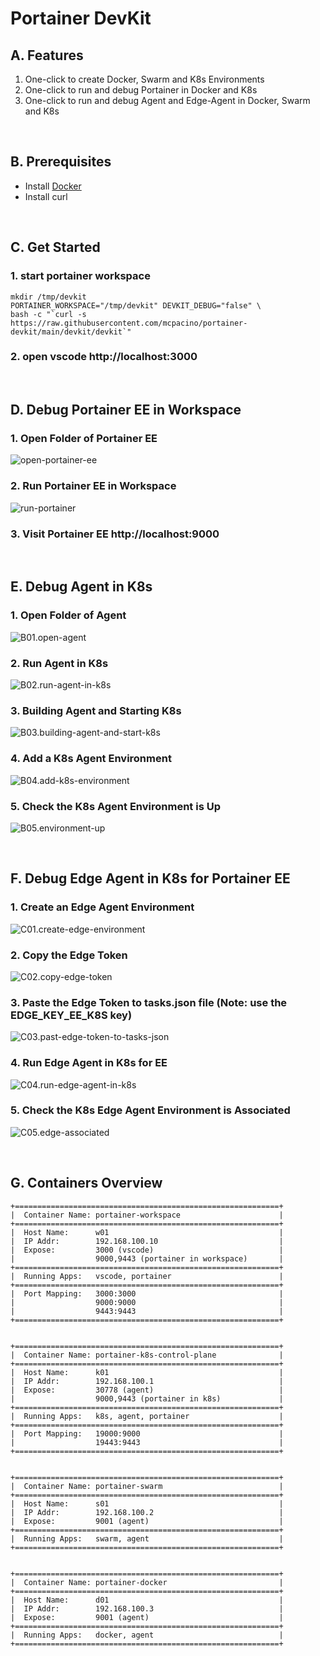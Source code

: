 # Portainer DevKit

## A. Features
1. One-click to create Docker, Swarm and K8s Environments
2. One-click to run and debug Portainer in Docker and K8s
3. One-click to run and debug Agent and Edge-Agent in Docker, Swarm and K8s

<br/>

## B. Prerequisites
* Install [Docker](https://docs.docker.com/get-docker/)
* Install curl

<br/>

## C. Get Started
### 1. start portainer workspace
```
mkdir /tmp/devkit
PORTAINER_WORKSPACE="/tmp/devkit" DEVKIT_DEBUG="false" \
bash -c "`curl -s https://raw.githubusercontent.com/mcpacino/portainer-devkit/main/devkit/devkit`"
```
### 2. open vscode http://localhost:3000

<br/>

## D. Debug Portainer EE in Workspace
### 1. Open Folder of Portainer EE
![open-portainer-ee](/images/A01.open-portainer-ee.png)

### 2. Run Portainer EE in Workspace
![run-portainer](/images/A03.run-portainer.png)

### 3. Visit Portainer EE http://localhost:9000

<br/>

## E. Debug Agent in K8s
### 1. Open Folder of Agent
![B01.open-agent](/images/B01.open-agent.png)

### 2. Run Agent in K8s
![B02.run-agent-in-k8s](/images/B02.run-agent-in-k8s.png)

### 3. Building Agent and Starting K8s
![B03.building-agent-and-start-k8s](/images/B03.building-agent-and-start-k8s.png)

### 4. Add a K8s Agent Environment
![B04.add-k8s-environment](/images/B04.add-k8s-environment.png)

### 5. Check the K8s Agent Environment is Up
![B05.environment-up](/images/B05.environment-up.png)

<br/>

## F. Debug Edge Agent in K8s for Portainer EE
### 1. Create an Edge Agent Environment
![C01.create-edge-environment](/images/C01.create-edge-environment.png)

### 2. Copy the Edge Token
![C02.copy-edge-token](/images/C02.copy-edge-token.png)

### 3. Paste the Edge Token to tasks.json file (Note: use the EDGE_KEY_EE_K8S key)
![C03.past-edge-token-to-tasks-json](/images/C03.past-edge-token-to-tasks-json.png)

### 4. Run Edge Agent in K8s for EE
![C04.run-edge-agent-in-k8s](/images/C04.run-edge-agent-in-k8s.png)

### 5. Check the K8s Edge Agent Environment is Associated
![C05.edge-associated](/images/C05.edge-associated.png)

<br/>

## G. Containers Overview
~~~~
+===========================================================+
|  Container Name: portainer-workspace                      |
+===========================================================+
|  Host Name:      w01                                      |
|  IP Addr:        192.168.100.10                           |
|  Expose:         3000 (vscode)                            |
|                  9000,9443 (portainer in workspace)       |
+===========================================================+
|  Running Apps:   vscode, portainer                        |
+===========================================================+
|  Port Mapping:   3000:3000                                |
|                  9000:9000                                |
|                  9443:9443                                |
+===========================================================+


+===========================================================+
|  Container Name: portainer-k8s-control-plane              |
+===========================================================+
|  Host Name:      k01                                      |
|  IP Addr:        192.168.100.1                            |
|  Expose:         30778 (agent)                            |
|                  9000,9443 (portainer in k8s)             |
+===========================================================+
|  Running Apps:   k8s, agent, portainer                    |
+===========================================================+
|  Port Mapping:   19000:9000                               |
|                  19443:9443                               |
+===========================================================+


+===========================================================+
|  Container Name: portainer-swarm                          |
+===========================================================+
|  Host Name:      s01                                      |
|  IP Addr:        192.168.100.2                            |
|  Expose:         9001 (agent)                             |
+===========================================================+
|  Running Apps:   swarm, agent                             |
+===========================================================+


+===========================================================+
|  Container Name: portainer-docker                         |
+===========================================================+
|  Host Name:      d01                                      |
|  IP Addr:        192.168.100.3                            |
|  Expose:         9001 (agent)                             |
+===========================================================+
|  Running Apps:   docker, agent                            |
+===========================================================+
~~~~

<br/>
<br/>
<br/>
<br/>
<br/>
<br/>






<!--

# Below is Deprecated

### Dev Mode (For Maintainer Only)
```
mkdir /tmp/devkit
PORTAINER_WORKSPACE="/tmp/devkit" DEV_MODE="true" DEVKIT_DEBUG="false" \
bash -c "`curl -s https://raw.githubusercontent.com/mcpacino/portainer-devkit/dev/devkit/devkit.sh`" 
```

## Supported Operating Systems
* Linux (Only tested on Ubuntu 18.04)
* MacOS
* Windows + WSL

## FAQ
* Environment URLs
~~~~
  +==============+================+======================+===============================+==============+==============+
  |  Portainer   |  Evironment    |  Environment         |  Portainer                    |  Environment |  Agent       |
  |  Running In  |  Name          |  URL                 |  Server URL                   |  Type        |  Type        |
  +==============+================+======================+===============================+==============+==============+
  |              |  k8s-agent     |  192.168.100.1:30778 |                               |  K8s         |              |
  +              +----------------+----------------------+                               +--------------+              +
  |  Docker/K8s  |  swarm-agent   |  192.168.100.2:9001  |                               |  Swam        |  Agent       |
  +              +----------------+----------------------+                               +--------------+              +
  |              |  docker-agent  |  192.168.100.3:9001  |                               |  Docker      |              |
  +==============+================+======================+===============================+==============+==============+
  |              |  k8s-edge      |                      |                               |  K8s         |              |
  +              +----------------+                      +  http://192.168.100.10:9000   +--------------+              +
  |  Docker      |  swarm-edge    |                      |            or                 |  Swarm       |  Edge Agent  |
  +              +----------------+                      +  https://192.168.100.10:9443  +--------------+              +
  |              |  docker-edge   |                      |                               |  Docker      |              |
  +==============+================+======================+===============================+==============+==============+
  |              |  k8s-edge      |                      |                               |  K8s         |              |
  +              +----------------+                      +  http://192.168.100.1:9000    +--------------+              +
  |  K8s         |  swarm-edge    |                      |            or                 |  Swarm       |  Edge Agent  |
  +              +----------------+                      +  https://192.168.100.1:9443   +--------------+              +
  |              |  docker-edge   |                      |                               |  Docker      |              |
  +--------------+----------------+----------------------+-------------------------------+--------------+--------------+
~~~~
* How to access the K8s environment with kubectl  
  `docker exec -it portainer-devkit bash`  
  `kubectl -n portainer get all`
* How to login to containers
* How to enable debug log for Devkit
* How to access portainer.db and other files in data folder  
  * In Workspace, they are in  
    `/home/workspace/devkit/data-ce`  
    `/home/workspace/devkit/data-ee`
  * In Host, they are in  
    `<your-workspace>/data-ce`  
    `<your-workspace>/data-ee`  
* How to clean all environments
* How to access portainer.db
* How to check output of background processes  
  run `tmux attach` in vscode terminal then press `ctrl+b s` to select output  
* how to run `yarn install`  
Using `tmux` to stop `yarn` results in running `yarn install` next time

-->
